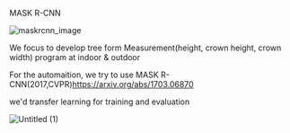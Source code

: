 MASK R-CNN

![maskrcnn_image](https://user-images.githubusercontent.com/81897022/211227052-210a5d5c-3315-4c31-885f-62cd83a820d3.png)

We focus to develop tree form Measurement(height, crown height, crown width) program at indoor & outdoor 

For the automaition, we try to use MASK R-CNN(2017,CVPR)https://arxiv.org/abs/1703.06870

we'd transfer learning for training and evaluation 

![Untitled (1)](https://user-images.githubusercontent.com/81897022/211227415-f911b002-0ee8-4f1f-92b7-a0374f6e6a6b.png)
 
